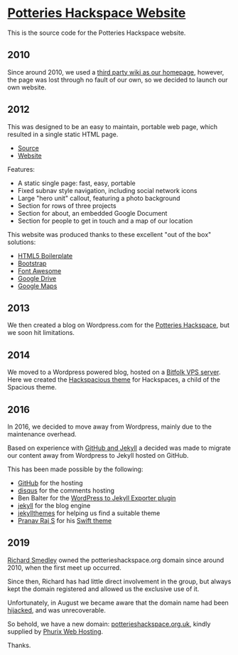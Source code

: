 # [Potteries Hackspace Website](http://potterieshackspace.org.uk/)

This is the source code for the Potteries Hackspace website.

## 2010

Since around 2010, we used a [third party wiki as our homepage](http://www.hackspace.org.uk/wiki/Main_Page), 
 however, the page was lost through no fault of our own, so we decided to launch our own website.

## 2012

This was designed to be an easy to maintain, portable web page, which resulted in a single static HTML page.

* [Source](https://github.com/PotteriesHackspace/potterieshackspace.github.com/)
* [Website](http://potterieshackspace.org.uk/)

Features:
* A static single page: fast, easy, portable
* Fixed subnav style navigation, including social network icons
* Large "hero unit" callout, featuring a photo background
* Section for rows of three projects
* Section for about, an embedded Google Document
* Section for people to get in touch and a map of our location 

This website was produced thanks to these excellent "out of the box" solutions:
* [HTML5 Boilerplate](http://htm5boilerplate.com/)
* [Bootstrap](http://getbootstrap.com/)
* [Font Awesome](http://fortawesome.github.com/Font-Awesome/)
* [Google Drive](http://drive.google.com/)
* [Google Maps](http://maps.google.com/)

## 2013

We then created a blog on Wordpress.com for the [Potteries Hackspace](https://potterieshackspace.wordpress.com/), but
 we soon hit limitations.

## 2014

We moved to a Wordpress powered blog, hosted on a [Bitfolk VPS server](https://bitfolk.com/). Here we created the
 [Hackspacious theme](https://github.com/PotteriesHackspace/hackspacious) for Hackspaces, a child of the Spacious theme.

## 2016

In 2016, we decided to move away from Wordpress, mainly due to the maintenance overhead.

Based on experience with [GitHub and Jekyll](http://wade.be/2016/01/30/welcome-to-jekyll.html) a decided was made to
 migrate our content away from Wordpress to Jekyll hosted on GitHub.

This has been made possible by the following:

* [GitHub](https://github.com/) for the hosting
* [disqus](http://disqus.com/admin/create/) for the comments hosting
* Ben Balter for the [WordPress to Jekyll Exporter plugin](https://github.com/benbalter/wordpress-to-jekyll-exporter)
* [jekyll](https://jekyllrb.com/) for the blog engine
* [jekyllthemes](http://jekyllthemes.org/) for helping us find a suitable theme
* [Pranav Raj S](https://github.com/pranavrajs) for his [Swift theme](http://pranavrajs.github.io/swift/)

## 2019

[Richard Smedley](https://twitter.com/richardsmedley) owned the potterieshackspace.org domain since around 2010, when the first meet up occurred.

Since then, Richard has had little direct involvement in the group, but always kept the domain registered and allowed us the exclusive use of it.

Unfortunately, in August we became aware that the domain name had been [hijacked](https://en.wikipedia.org/wiki/Domain_hijacking), and was unrecoverable.

So behold, we have a new domain: [potterieshackspace.org.uk](https://potterieshackspace.org.uk/), kindly supplied by [Phurix Web Hosting](https://phurix.co.uk/).

Thanks.